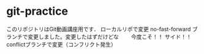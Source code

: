 # git-practice
このリポジトリはGit動画講座用です．
ローカルリポで変更
no-fast-forward ブランチで変更しました。変更したはずだけどな　　
今度こそ！！ サイド！！
conflictブランチで変更（コンフリクト発生）
